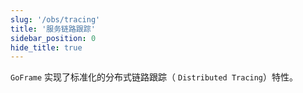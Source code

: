 ```yaml
---
slug: '/obs/tracing'
title: '服务链路跟踪'
sidebar_position: 0
hide_title: true
---
```



`GoFrame` 实现了标准化的分布式链路跟踪（ `Distributed Tracing`）特性。

    